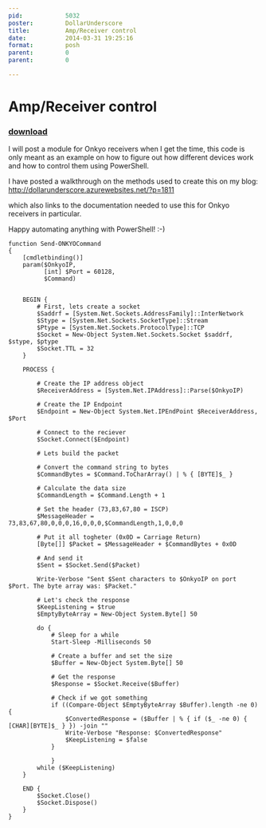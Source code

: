 ```yaml
---
pid:            5032
poster:         DollarUnderscore
title:          Amp/Receiver control
date:           2014-03-31 19:25:16
format:         posh
parent:         0
parent:         0

---
```


# Amp/Receiver control

### [download](5032.ps1)

I will post a module for Onkyo receivers when I get the time, this code is only meant as an example on how to figure out how different devices work and how to control them using PowerShell.

I have posted a walkthrough on the methods used to create this on my blog:
http://dollarunderscore.azurewebsites.net/?p=1811

which also links to the documentation needed to use this for Onkyo receivers in particular.

Happy automating anything with PowerShell! :-)


```posh
function Send-ONKYOCommand
{
    [cmdletbinding()]
    param($OnkyoIP,
          [int] $Port = 60128,
          $Command)


    BEGIN {
        # First, lets create a socket
        $Saddrf = [System.Net.Sockets.AddressFamily]::InterNetwork 
        $Stype = [System.Net.Sockets.SocketType]::Stream 
        $Ptype = [System.Net.Sockets.ProtocolType]::TCP
        $Socket = New-Object System.Net.Sockets.Socket $saddrf, $stype, $ptype 
        $Socket.TTL = 32
    }

    PROCESS {

        # Create the IP address object
        $ReceiverAddress = [System.Net.IPAddress]::Parse($OnkyoIP)

        # Create the IP Endpoint 
        $Endpoint = New-Object System.Net.IPEndPoint $ReceiverAddress, $Port

        # Connect to the reciever
        $Socket.Connect($Endpoint)

        # Lets build the packet

        # Convert the command string to bytes
        $CommandBytes = $Command.ToCharArray() | % { [BYTE]$_ }

        # Calculate the data size
        $CommandLength = $Command.Length + 1

        # Set the header (73,83,67,80 = ISCP)
        $MessageHeader = 73,83,67,80,0,0,0,16,0,0,0,$CommandLength,1,0,0,0

        # Put it all togheter (0x0D = Carriage Return)
        [Byte[]] $Packet = $MessageHeader + $CommandBytes + 0x0D

        # And send it
        $Sent = $Socket.Send($Packet)

        Write-Verbose "Sent $Sent characters to $OnkyoIP on port $Port. The byte array was: $Packet."

        # Let's check the response
        $KeepListening = $true
        $EmptyByteArray = New-Object System.Byte[] 50

        do {
            # Sleep for a while
            Start-Sleep -Milliseconds 50

            # Create a buffer and set the size
            $Buffer = New-Object System.Byte[] 50
            
            # Get the response
            $Response = $Socket.Receive($Buffer)

            # Check if we got something
            if ((Compare-Object $EmptyByteArray $Buffer).length -ne 0) {
                $ConvertedResponse = ($Buffer | % { if ($_ -ne 0) { [CHAR][BYTE]$_ } }) -join ""
                Write-Verbose "Response: $ConvertedResponse"
                $KeepListening = $false
            }

            }
        while ($KeepListening)
    }

    END {
        $Socket.Close()
        $Socket.Dispose()
    }
}
```
